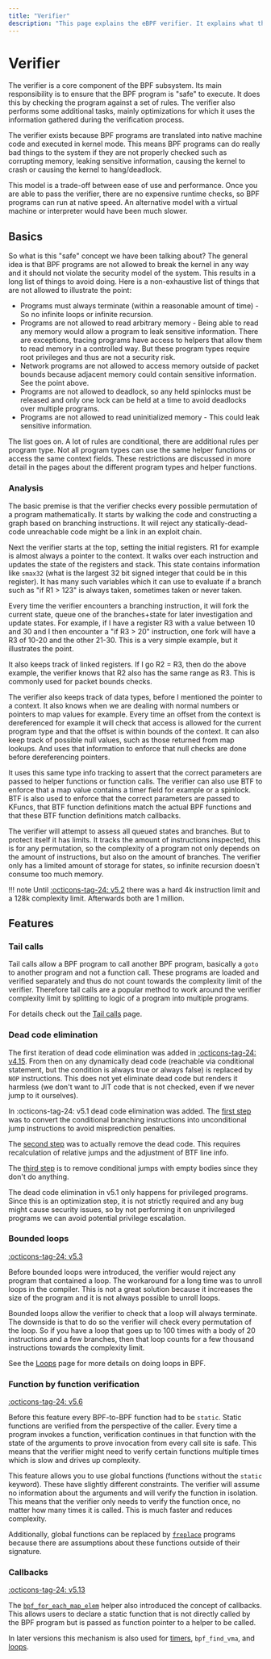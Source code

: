```yaml
---
title: "Verifier"
description: "This page explains the eBPF verifier. It explains what the verifier is, why it exists, and what features it has."
---
```

# Verifier

The verifier is a core component of the BPF subsystem. Its main responsibility is to ensure that the BPF program is "safe" to execute. It does this by checking the program against a set of rules. The verifier also performs some additional tasks, mainly optimizations for which it uses the information gathered during the verification process.

The verifier exists because BPF programs are translated into native machine code and executed in kernel mode. This means BPF programs can do really bad things to the system if they are not properly checked such as corrupting memory, leaking sensitive information, causing the kernel to crash or causing the kernel to hang/deadlock.

This model is a trade-off between ease of use and performance. Once you are able to pass the verifier, there are no expensive runtime checks, so BPF programs can run at native speed. An alternative model with a virtual machine or interpreter would have been much slower.

## Basics

So what is this "safe" concept we have been talking about? The general idea is that BPF programs are not allowed to break the kernel in any way and it should not violate the security model of the system. This results in a long list of things to avoid doing. Here is a non-exhaustive list of things that are not allowed to illustrate the point:

* Programs must always terminate (within a reasonable amount of time) - So no infinite loops or infinite recursion.
* Programs are not allowed to read arbitrary memory - Being able to read any memory would allow a program to leak sensitive information. There are exceptions, tracing programs have access to helpers that allow them to read memory in a controlled way. But these program types require root privileges and thus are not a security risk.
* Network programs are not allowed to access memory outside of packet bounds because adjacent memory could contain sensitive information. See the point above.
* Programs are not allowed to deadlock, so any held spinlocks must be released and only one lock can be held at a time to avoid deadlocks over multiple programs.
* Programs are not allowed to read uninitialized memory - This could leak sensitive information.

The list goes on. A lot of rules are conditional, there are additional rules per program type. Not all program types can use the same helper functions or access the same context fields. These restrictions are discussed in more detail in the pages about the different program types and helper functions.

### Analysis

The basic premise is that the verifier checks every possible permutation of a program mathematically. It starts by walking the code and constructing a graph based on branching instructions. It will reject any statically-dead-code unreachable code might be a link in an exploit chain.

Next the verifier starts at the top, setting the initial registers. R1 for example is almost always a pointer to the context. It walks over each instruction and updates the state of the registers and stack. This state contains information like `smax32` (what is the largest 32 bit signed integer that could be in this register). It has many such variables which it can use to evaluate if a branch such as "if R1 > 123" is always taken, sometimes taken or never taken.

Every time the verifier encounters a branching instruction, it will fork the current state, queue one of the branches+state for later investigation and update states. For example, if I have a register R3 with a value between 10 and 30 and I then encounter a "if R3 > 20" instruction, one fork will have a R3 of 10-20 and the other 21-30. This is a very simple example, but it illustrates the point.

It also keeps track of linked registers. If I go R2 = R3, then do the above example, the verifier knows that R2 also has the same range as R3. This is commonly used for packet bounds checks.

The verifier also keeps track of data types, before I mentioned the pointer to a context. It also knows when we are dealing with normal numbers or pointers to map values for example. Every time an offset from the context is dereferenced for example it will check that access is allowed for the current program type and that the offset is within bounds of the context. It can also keep track of possible null values, such as those returned from map lookups. And uses that information to enforce that null checks are done before dereferencing pointers.

It uses this same type info tracking to assert that the correct parameters are passed to helper functions or function calls. The verifier can also use BTF to enforce that a map value contains a timer field for example or a spinlock. BTF is also used to enforce that the correct parameters are passed to KFuncs, that BTF function definitions match the actual BPF functions and that these BTF function definitions match callbacks.

The verifier will attempt to assess all queued states and branches. But to protect itself it has limits. It tracks the amount of instructions inspected, this is for any permutation, so the complexity of a program not only depends on the amount of instructions, but also on the amount of branches. The verifier only has a limited amount of storage for states, so infinite recursion doesn't consume too much memory. 

!!! note
    Until [:octicons-tag-24: v5.2](https://github.com/torvalds/linux/commit/c04c0d2b968ac45d6ef020316808ef6c82325a82) there was a hard 4k instruction limit and a 128k complexity limit. Afterwards both are 1 million.

## Features

### Tail calls

Tail calls allow a BPF program to call another BPF program, basically a `goto` to another program and not a function call. These programs are loaded and verified separately and thus do not count towards the complexity limit of the verifier. Therefore tail calls are a popular method to work around the verifier complexity limit by splitting to logic of a program into multiple programs.

For details check out the [Tail calls](tail-calls.md) page.

### Dead code elimination

The first iteration of dead code elimination was added in [:octicons-tag-24: v4.15](https://github.com/torvalds/linux/commit/c131187db2d3fa2f8bf32fdf4e9a4ef805168467). From then on any dynamically dead code (reachable via conditional statement, but the condition is always true or always false) is replaced by `NOP` instructions. This does not yet eliminate dead code but renders it harmless (we don't want to JIT code that is not checked, even if we never jump to it ourselves).

In :octicons-tag-24: v5.1 dead code elimination was added. The [first step](https://github.com/torvalds/linux/commit/e2ae4ca266a1c9a0163738129506dbc63d5cca80) was to convert the conditional branching instructions into unconditional jump instructions to avoid misprediction penalties. 

The [second step](https://github.com/torvalds/linux/commit/52875a04f4b26e7ef30a288ea096f7cfec0e93cd) was to actually remove the dead code. This requires recalculation of relative jumps and the adjustment of BTF line info.

The [third step](https://github.com/torvalds/linux/commit/a1b14abc009d9c13be355dbd4a4c4d47816ad3db) is to remove conditional jumps with empty bodies since they don't do anything.

The dead code elimination in v5.1 only happens for privileged programs. Since this is an optimization step, it is not strictly required and any bug might cause security issues, so by not performing it on unprivileged programs we can avoid potential privilege escalation.

### Bounded loops

[:octicons-tag-24: v5.3](https://github.com/torvalds/linux/commit/2589726d12a1b12eaaa93c7f1ea64287e383c7a5)

Before bounded loops were introduced, the verifier would reject any program that contained a loop. The workaround for a long time was to unroll loops in the compiler. This is not a great solution because it increases the size of the program and it is not always possible to unroll loops.

Bounded loops allow the verifier to check that a loop will always terminate. The downside is that to do so the verifier will check every permutation of the loop. So if you have a loop that goes up to 100 times with a body of 20 instructions and a few branches, then that loop counts for a few thousand instructions towards the complexity limit.

See the [Loops](loops.md) page for more details on doing loops in BPF.

### Function by function verification

[:octicons-tag-24: v5.6](https://github.com/torvalds/linux/commit/51c39bb1d5d105a02e29aa7960f0a395086e6342)

Before this feature every BPF-to-BPF function had to be `static`. Static functions are verified from the perspective of the caller. Every time a program invokes a function, verification continues in that function with the state of the arguments to prove invocation from every call site is safe. This means that the verifier might need to verify certain functions multiple times which is slow and drives up complexity.

This feature allows you to use global functions (functions without the `static` keyword). These have slightly different constraints. The verifier will assume no information about the arguments and will verify the function in isolation. This means that the verifier only needs to verify the function once, no matter how many times it is called. This is much faster and reduces complexity.

Additionally, global functions can be replaced by [`freplace`](../program-type/BPF_PROG_TYPE_EXT.md) programs because there are assumptions about these functions outside of their signature.

### Callbacks

[:octicons-tag-24: v5.13](https://github.com/torvalds/linux/commit/69c087ba6225b574afb6e505b72cb75242a3d844)

The [`bpf_for_each_map_elem`](../helper-function/bpf_for_each_map_elem.md) helper also introduced the concept of callbacks. This allows users to declare a static function that is not directly called by the BPF program but is passed as function pointer to a helper to be called.

In later versions this mechanism is also used for [timers](timers.md), `bpf_find_vma`, and [loops](loops.md).
